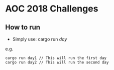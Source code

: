 # AOC 2018 Challenges

## How to run

* Simply use: cargo run *day*

e.g.
```
cargo run day1 // This will run the first day
cargo run day2 // This will run the second day
```

